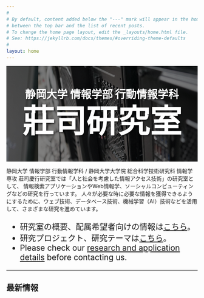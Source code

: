 ```yaml
---
#
# By default, content added below the "---" mark will appear in the home page
# between the top bar and the list of recent posts.
# To change the home page layout, edit the _layouts/home.html file.
# See: https://jekyllrb.com/docs/themes/#overriding-theme-defaults
#
layout: home
---
```


<style>
div.title {
  font-size: clamp(2rem, 15vw, 600%); /* 最小2rem、最大600% */
  font-weight: bolder;
  text-align: center; /* 中央揃え */
  line-height: 1.2; /* 行間を調整 */
}

div.subtitle {
  font-size: clamp(1rem, 5vw, 200%); /* 最小1rem、最大200% */
  font-weight: bold;
  text-align: center; /* 中央揃え */
  line-height: 1.5; /* 行間を調整 */
}

span.caution{
color:red;
font-weight:bold;
}

div.navigation{
    font-size:150%;
}

.carousel {
  position: relative; /* 子要素を絶対配置するために必要 */
  width: 100%;
  height: 20%;
  display: flex;
  overflow: hidden;
  margin: 0 auto;
  z-index: 0;
}

/* テキストオーバーレイ */
.text-overlay {
  position: absolute; /* ラッパー内で固定配置 */
  top: 0;
  left: 0;
  width: 100%;
  height: 100%;
  display: flex;
  flex-direction: column; /* テキストを縦方向に並べる */
  justify-content: center; /* 垂直方向の中央揃え */
  align-items: center; /* 水平方向の中央揃え */
  z-index: 2; /* カルーセルの上に配置 */
  pointer-events: none; /* ユーザー操作を無効化 */
  white-space: nowrap; /* 改行と複数スペースを許可 */
  text-align: center; /* 中央揃え（オプション） */
  color: white; /* 文字色 */
  text-shadow: 2px 2px 4px rgba(0, 0, 0, 0.7); /* ドロップシャドウ */
}


/* カルーセル内の画像 */
.carousel img {
  margin: 0;
  padding: 0;
  display: block; /* imgタグの改行のすき間を消すため */
}
/* スクロールアニメーションのキーフレーム */
@keyframes scroll {
  /* 初期位置は1個目の画像が左端 */
  0% { margin-left: 0; }      
  /* 1個分左の位置に進めて2個目の画像を左端にする */
  15% { margin-left: -100%; }
  /* 少しの間上と同じ位置 */  
  20% { margin-left: -100%; }
  /* 2個分左の位置に進めて3個目の画像を左端にする */
  35% { margin-left: -200%; }
  /* 少しの間上と同じ位置 */  
  40% { margin-left: -200%; }
  /* 以降は上と同様に繰り返し */
  55% { margin-left: -300%; }
  60% { margin-left: -300%; }
  75% { margin-left: -400%; }
  80% { margin-left: -400%; }
  95% { margin-left: -500%; }
  100% { margin-left: -500%; }
}
/* カルーセルの子要素にスクロールアニメーションを設定 */
.carousel > :first-child {
  animation-name: scroll;    /* キーフレーム名 */
  animation-duration: 25s;  /* 再生時間全体は20秒 */
  animation-delay: 0s;      /* 読込直後から遅延無しで開始 */
  animation-iteration-count: infinite;  /* 無限に繰り返す */
}

.carousel img {
  margin: 0;
  padding: 0;
  display: block; /* imgタグの改行のすき間を消すため */
  filter: brightness(50%); /* 明るさを50%に調整 */
}


/*↓ 莊司追加分******************************************************/
/* グリッド全体 */
.card-grid {
  display: grid;
  grid-template-columns: repeat(auto-fit, minmax(200px, 1fr)); 
  gap: 20px;
  max-width: 1000px;
  margin: 0 auto;
  padding: 20px;
}

/* カード */
.card {
  background: #fff;
  border-radius: 12px;
  box-shadow: 0 4px 10px rgba(0,0,0,0.1);
  overflow: hidden;
  text-align: center;
  transition: transform 0.2s ease;
}
.card:hover {
  transform: translateY(-5px);
}

/* 画像 */
.card img {
  width: 100%;
  height: 150px;
  object-fit: cover; /* 画像を枠にフィット */
}

/* タイトル */
.card h3 {
  font-size: 1rem;
  margin: 10px 0;
  padding: 0 10px;
  color: #333;
  white-space: nowrap;
  overflow: hidden;
  text-overflow: ellipsis;
}

/* ===== News cards ===== */
.lab-news-list {
  list-style: none;
  margin: 0;
  padding: 0;
  display: grid;
  gap: 16px;
}

/* カード全体をリンク化 */
.lab-news-card {
  display: grid;
  grid-template-columns: 1fr 140px; /* 本文 / サムネ */
  gap: 12px;
  align-items: center;
  background: #fff;
  border: 1px solid #e9ecef;
  border-radius: 12px;
  padding: 16px;
  text-decoration: none;
  color: inherit;
  box-shadow: 0 2px 8px rgba(0,0,0,0.04);
  transition: transform 0.15s ease, box-shadow 0.15s ease, border-color 0.15s ease;
}
.lab-news-card:hover {
  transform: translateY(-2px);
  border-color: #dee2e6;
  box-shadow: 0 6px 16px rgba(0,0,0,0.08);
}

/* サムネ無しなら1カラム */
.lab-news-card--no-thumb {
  grid-template-columns: 1fr;
}

/* 本文領域 */
.lab-news-card__date {
  display: inline-block;
  font-size: 0.85rem;
  color: #6c757d;
  margin-bottom: 6px;
}
.lab-news-card__title {
  margin: 0 0 6px;
  font-size: 1.05rem;
  line-height: 1.35;
  display: -webkit-box;              /* タイトル複数行省略（2行） */
  -webkit-line-clamp: 2;
  -webkit-box-orient: vertical;
  overflow: hidden;
}
.lab-news-card__excerpt {
  margin: 0;
  color: #495057;
  font-size: 0.95rem;
  line-height: 1.45;
}

/* サムネ（あれば右側に小さく） */
.lab-news-card__thumb {
  width: 100%;
}
.lab-news-card__thumb img {
  width: 100%;
  height: 100%;
  aspect-ratio: 16 / 9;   /* 横長 */
  object-fit: cover;
  border-radius: 8px;
  display: block;
}

/* レスポンシブ */
@media (max-width: 720px) {
  .lab-news-card {
    grid-template-columns: 1fr 120px;
    padding: 14px;
  }
}
@media (max-width: 560px) {
  .lab-news-card {
    grid-template-columns: 1fr; /* 縦積み */
  }
  .lab-news-card__thumb {
    order: -1;          /* 画像を上に */
    margin-bottom: 8px;
  }
}

/*↑ 莊司追加分******************************************************/


</style>

<div class="carousel">
  <img src="./assets/img/index/top1.jpg">
  <img src="./assets/img/index/top2.jpg">
  <img src="./assets/img/index/top4.jpg">
  <img src="./assets/img/index/top5.jpg">  
  <img src="./assets/img/index/top3.png">
  <!-- リセット時にかくつかないようにするために最初の要素を追加 -->
  <img src="./assets/img/index/top1.jpg">
  <!-- 枚数、5枚用にしてあるので、新しい画像を入れたら1枚コメントアウトする-->
  <div class="text-overlay">
    <div class="subtitle">静岡大学 情報学部 行動情報学科</div>
    <div class="title">莊司研究室</div>
  </div>
</div>

静岡大学 情報学部 行動情報学科 / 静岡大学大学院 総合科学技術研究科 情報学専攻 莊司慶行研究室では「人と社会を考慮した情報アクセス技術」の研究室として、
情報検索アプリケーションやWeb情報学、ソーシャルコンピューティングなどの研究を行っています。
人々が必要な時に必要な情報を獲得できるようにするために、ウェブ技術、データベース技術、機械学習（AI）技術などを活用して、さまざまな研究を進めています。

<div class="navigation">
<ul>
<li>研究室の概要、配属希望者向けの情報は<a href="./about">こちら</a>。</li>
<li>研究プロジェクト、研究テーマは<a href="./research">こちら</a>。</li>
<li>Please check our <a href="./about">research and application details</a> before contacting us.</li>
</ul>
</div>


<hr>
<h2>最新情報</h2>

<!-- ![写真](/assets/img/index/index.jpg "研究室") -->
